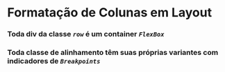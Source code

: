 # Formatação de Colunas em Layout

### Toda div da classe *`row`* é um container *`FlexBox`*

### Toda classe de alinhamento têm suas próprias variantes com indicadores de *`Breakpoints`*
